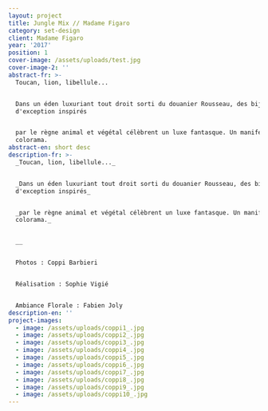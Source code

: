 ```yaml
---
layout: project
title: Jungle Mix // Madame Figaro
category: set-design
client: Madame Figaro
year: '2017'
position: 1
cover-image: /assets/uploads/test.jpg
cover-image-2: ''
abstract-fr: >-
  Toucan, lion, libellule...


  Dans un éden luxuriant tout droit sorti du douanier Rousseau, des bijoux
  d'exception inspirés


  par le règne animal et végétal célèbrent un luxe fantasque. Un manifeste en
  colorama.
abstract-en: short desc
description-fr: >-
  _Toucan, lion, libellule..._


  _Dans un éden luxuriant tout droit sorti du douanier Rousseau, des bijoux
  d'exception inspirés_


  _par le règne animal et végétal célèbrent un luxe fantasque. Un manifeste en
  colorama._


  __


  Photos : Coppi Barbieri 


  Réalisation : Sophie Vigié


  Ambiance Florale : Fabien Joly
description-en: ''
project-images:
  - image: /assets/uploads/coppi1_.jpg
  - image: /assets/uploads/coppi2_.jpg
  - image: /assets/uploads/coppi3_.jpg
  - image: /assets/uploads/coppi4_.jpg
  - image: /assets/uploads/coppi5_.jpg
  - image: /assets/uploads/coppi6_.jpg
  - image: /assets/uploads/coppi7_.jpg
  - image: /assets/uploads/coppi8_.jpg
  - image: /assets/uploads/coppi9_.jpg
  - image: /assets/uploads/coppi10_.jpg
---
```


